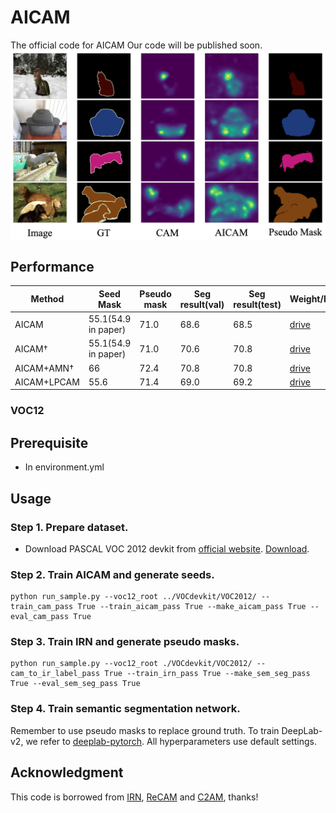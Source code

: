 # AICAM
The official code for AICAM
Our code will be published soon.
![image](https://github.com/diaodiao317/AICAM/blob/main/vis.png)

## Performance
| Method      | Seed Mask           | Pseudo mask | Seg result(val) | Seg result(test) | Weight/logs |
|-------------|---------------------|-------------|-----------------|------------------|-------------|
| AICAM       | 55.1(54.9 in paper) | 71.0        | 68.6            | 68.5             |[drive](https://drive.google.com/drive/folders/1LFajOCDcERd1mUUHmlLtG1KM4Fw6URPN?usp=sharing)             |
| AICAM†      | 55.1(54.9 in paper) | 71.0        | 70.6            | 70.8             |[drive](https://drive.google.com/drive/folders/1LFajOCDcERd1mUUHmlLtG1KM4Fw6URPN?usp=sharing)             |
|  AICAM+AMN† | 66                  | 72.4        | 70.8            | 70.8             |[drive](https://drive.google.com/drive/folders/1c727fHKvToiypuNME4i-2y2KRihYoCkm?usp=sharing)              |
| AICAM+LPCAM | 55.6                | 71.4        | 69.0            | 69.2             |[drive](https://drive.google.com/drive/folders/13nDmNujDuGycrXlKCUpLjgMacSv3MwX4?usp=drive_link)             |


### VOC12


## Prerequisite
- In environment.yml

## Usage 
### Step 1. Prepare dataset.
- Download PASCAL VOC 2012 devkit from [official website](http://host.robots.ox.ac.uk/pascal/VOC/voc2012/#devkit). [Download](http://host.robots.ox.ac.uk/pascal/VOC/voc2012/VOCtrainval_11-May-2012.tar).

### Step 2. Train AICAM and generate seeds.
```
python run_sample.py --voc12_root ../VOCdevkit/VOC2012/ --train_cam_pass True --train_aicam_pass True --make_aicam_pass True --eval_cam_pass True 
```
### Step 3. Train IRN and generate pseudo masks.
```
python run_sample.py --voc12_root ./VOCdevkit/VOC2012/ --cam_to_ir_label_pass True --train_irn_pass True --make_sem_seg_pass True --eval_sem_seg_pass True 
```
### Step 4. Train semantic segmentation network.

Remember to use pseudo masks to replace ground truth. To train DeepLab-v2, we refer to [deeplab-pytorch](https://github.com/kazuto1011/deeplab-pytorch). All hyperparameters use default settings.


## Acknowledgment
This code is borrowed from [IRN](https://github.com/jiwoon-ahn/irn), [ReCAM](https://github.com/zhaozhengChen/ReCAM) and [C2AM](https://github.com/yiping-wang/c2am), thanks!

